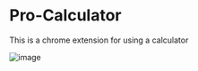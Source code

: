 # Pro-Calculator

This is a chrome extension for using a calculator

![image](https://user-images.githubusercontent.com/84377128/164155145-57905278-48f5-42a6-9fac-4987d366d7c9.png)
